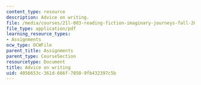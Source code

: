 ```yaml
---
content_type: resource
description: Advice on writing.
file: /media/courses/21l-003-reading-fiction-imaginary-journeys-fall-2015/4056653c361d666f70509fb432397c5b_MIT21L_003F15_AdviceWritin.pdf
file_type: application/pdf
learning_resource_types:
- Assignments
ocw_type: OCWFile
parent_title: Assignments
parent_type: CourseSection
resourcetype: Document
title: Advice on writing
uid: 4056653c-361d-666f-7050-9fb432397c5b
---
```

